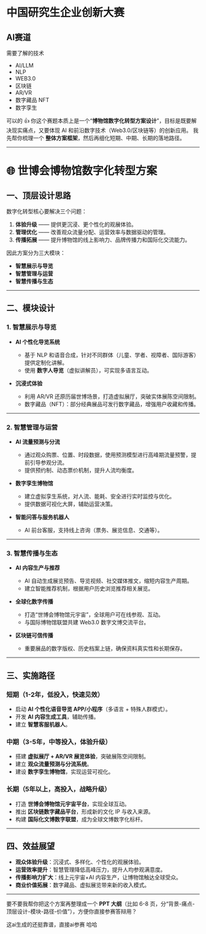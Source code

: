 # 中国研究生企业创新大赛




## AI赛道 

需要了解的技术

- AI/LLM
- NLP
- WEB3.0
- 区块链
- AR/VR
- 数字藏品 NFT
- 数字孪生






可以的 👍 你这个赛题本质上是一个“**博物馆数字化转型方案设计**”，目标是既要解决现实痛点，又要体现 AI 和前沿数字技术（Web3.0/区块链等）的创新应用。
我先帮你梳理一个 **整体方案框架**，然后再细化短期、中期、长期的落地路径。

---

# 🌐 世博会博物馆数字化转型方案

## 一、顶层设计思路

数字化转型核心要解决三个问题：

1. **体验升级** —— 提供更沉浸、更个性化的观展体验。
2. **管理优化** —— 改善观众流量分配、运营效率与数据驱动的管理。
3. **传播拓展** —— 提升博物馆的线上影响力、品牌传播力和国际化交流能力。

因此方案分为三大模块：

* **智慧展示与导览**
* **智慧管理与运营**
* **智慧传播与生态**

---

## 二、模块设计

### 1. 智慧展示与导览

* **AI 个性化导览系统**

  * 基于 NLP 和语音合成，针对不同群体（儿童、学者、视障者、国际游客）提供定制化讲解。
  * 使用 **数字人导览**（虚拟讲解员），可实现多语言互动。

* **沉浸式体验**

  * 利用 AR/VR 还原历届世博场景，打造虚拟展厅，突破实体展陈空间限制。
  * 数字藏品（NFT）：部分经典展品可发行数字藏品，增强用户收藏和传播。

---

### 2. 智慧管理与运营

* **AI 流量预测与分流**

  * 通过观众购票、位置、时段数据，使用预测模型进行高峰期流量预警，提前引导参观分流。
  * 提供预约制、动态票价机制，提升人流均衡度。

* **数字孪生博物馆**

  * 建立虚拟孪生系统，对人流、能耗、安全进行实时监控与优化。
  * 提供数据可视化大屏，辅助运营决策。

* **智能问答与服务机器人**

  * AI 前台客服，支持线上咨询（票务、展览信息、交通等）。

---

### 3. 智慧传播与生态

* **AI 内容生产与推荐**

  * AI 自动生成展览预告、导览视频、社交媒体推文，缩短内容生产周期。
  * 建立智能推荐机制，根据用户历史浏览推荐相关展览。

* **全球化数字传播**

  * 打造“世博会博物馆元宇宙”，全球用户可在线参观、互动。
  * 与国际博物馆联盟共建 Web3.0 数字文博交流平台。

* **区块链可信传播**

  * 重要展品的数字版权、历史档案上链，确保资料真实性和长期保存。

---

## 三、实施路径

### 短期（1-2年，低投入，快速见效）

* 启动 **AI 个性化语音导览 APP/小程序**（多语言 + 特殊人群模式）。
* 开发 **AI 内容生成工具**，辅助传播。
* 建立 **智慧客服机器人**。

### 中期（3-5年，中等投入，体验升级）

* 搭建 **虚拟展厅 + AR/VR 展览体验**，突破展陈空间限制。
* 建立 **观众流量预测与分流系统**。
* 建设 **数字孪生博物馆**，实现运营可视化。

### 长期（5年以上，高投入，战略升级）

* 打造 **世博会博物馆元宇宙平台**，实现全球互动。
* 推出 **区块链数字藏品平台**，形成新的文化 IP 与收入来源。
* 构建 **国际化文博数字联盟**，成为全球文博数字化标杆。

---

## 四、效益展望

* **观众体验升级**：沉浸式、多样化、个性化的观展体验。
* **运营效率提升**：智慧管理降低高峰压力，提升人均参观满意度。
* **传播影响力扩大**：线上元宇宙+AI 内容生产，让博物馆触达全球受众。
* **商业价值拓展**：数字藏品、虚拟展览带来新的收入模式。

---

要不要我帮你把这个方案再整理成一个 **PPT 大纲**（比如 6-8 页，分“背景-痛点-顶层设计-模块-路径-价值”），方便你直接参赛答辩用？


这ai生成的还挺靠谱，直接ai参赛 哈哈




